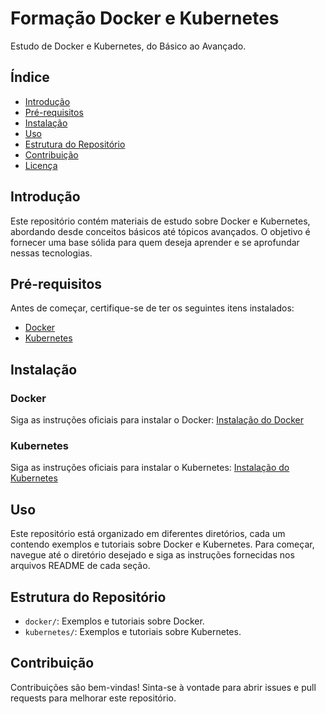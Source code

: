 # Formação Docker e Kubernetes

Estudo de Docker e Kubernetes, do Básico ao Avançado.

## Índice

- [Introdução](#introdução)
- [Pré-requisitos](#pré-requisitos)
- [Instalação](#instalação)
- [Uso](#uso)
- [Estrutura do Repositório](#estrutura-do-repositório)
- [Contribuição](#contribuição)
- [Licença](#licença)

## Introdução

Este repositório contém materiais de estudo sobre Docker e Kubernetes, abordando desde conceitos básicos até tópicos avançados. O objetivo é fornecer uma base sólida para quem deseja aprender e se aprofundar nessas tecnologias.

## Pré-requisitos

Antes de começar, certifique-se de ter os seguintes itens instalados:

- [Docker](https://www.docker.com/get-started)
- [Kubernetes](https://kubernetes.io/docs/tasks/tools/)

## Instalação

### Docker

Siga as instruções oficiais para instalar o Docker: [Instalação do Docker](https://docs.docker.com/get-docker/)

### Kubernetes

Siga as instruções oficiais para instalar o Kubernetes: [Instalação do Kubernetes](https://kubernetes.io/docs/setup/)

## Uso

Este repositório está organizado em diferentes diretórios, cada um contendo exemplos e tutoriais sobre Docker e Kubernetes. Para começar, navegue até o diretório desejado e siga as instruções fornecidas nos arquivos README de cada seção.

## Estrutura do Repositório

- `docker/`: Exemplos e tutoriais sobre Docker.
- `kubernetes/`: Exemplos e tutoriais sobre Kubernetes.
<!-- - `docs/`: Documentação adicional e recursos de estudo. -->

## Contribuição

Contribuições são bem-vindas! Sinta-se à vontade para abrir issues e pull requests para melhorar este repositório.

<!-- ## Licença

Este projeto está licenciado sob a Licença MIT. Veja o arquivo [LICENSE](LICENSE) para mais detalhes. -->